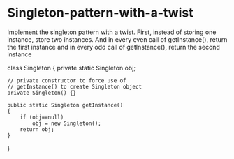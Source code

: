 # Singleton-pattern-with-a-twist
Implement the singleton pattern with a twist. First, instead of storing one instance, store two instances. And in every even call of getInstance(), return the first instance and in every odd call of getInstance(), return the second instance

class Singleton 
{ 
    private static Singleton obj; 
  
    // private constructor to force use of 
    // getInstance() to create Singleton object 
    private Singleton() {} 
  
    public static Singleton getInstance() 
    { 
        if (obj==null) 
            obj = new Singleton(); 
        return obj; 
    } 
} 
